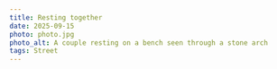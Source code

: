 ```yaml
---
title: Resting together
date: 2025-09-15
photo: photo.jpg
photo_alt: A couple resting on a bench seen through a stone arch
tags: Street
---
```

